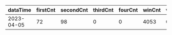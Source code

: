 |dataTime|firstCnt|secondCnt|thirdCnt|fourCnt|winCnt|vrate|wrate|
|-|-|-|-|-|-|-|-|
|2023-04-05|72|98|0|0|4053|0%|0%|